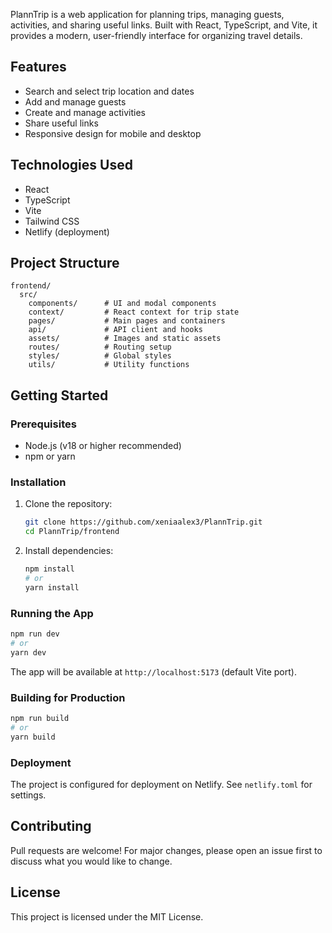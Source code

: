 PlannTrip is a web application for planning trips, managing guests, activities, and sharing useful links. Built with React, TypeScript, and Vite, it provides a modern, user-friendly interface for organizing travel details.

## Features
- Search and select trip location and dates
- Add and manage guests
- Create and manage activities
- Share useful links
- Responsive design for mobile and desktop

## Technologies Used
- React
- TypeScript
- Vite
- Tailwind CSS
- Netlify (deployment)

## Project Structure
```
frontend/
  src/
    components/      # UI and modal components
    context/         # React context for trip state
    pages/           # Main pages and containers
    api/             # API client and hooks
    assets/          # Images and static assets
    routes/          # Routing setup
    styles/          # Global styles
    utils/           # Utility functions
```

## Getting Started
### Prerequisites
- Node.js (v18 or higher recommended)
- npm or yarn

### Installation
1. Clone the repository:
   ```sh
   git clone https://github.com/xeniaalex3/PlannTrip.git
   cd PlannTrip/frontend
   ```
2. Install dependencies:
   ```sh
   npm install
   # or
   yarn install
   ```

### Running the App
```sh
npm run dev
# or
yarn dev
```
The app will be available at `http://localhost:5173` (default Vite port).

### Building for Production
```sh
npm run build
# or
yarn build
```

### Deployment
The project is configured for deployment on Netlify. See `netlify.toml` for settings.

## Contributing
Pull requests are welcome! For major changes, please open an issue first to discuss what you would like to change.

## License
This project is licensed under the MIT License.



